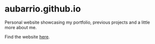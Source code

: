 # aubarrio.github.io

Personal website showcasing my portfolio, previous projects and a little more about me. 

Find the website [here](https://aubarrio.github.io/).
